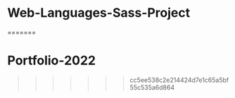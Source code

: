 # Web-Languages-Sass-Project
=======
# Portfolio-2022
>>>>>>> cc5ee538c2e214424d7e1c65a5bf55c535a6d864
